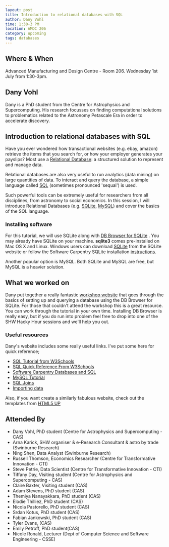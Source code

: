 ```yaml
---
layout: post
title: Introduction to relational databases with SQL
author: Dany Vohl
time: 1:30-3 PM
location: AMDC 206
category: upcoming
tags: databases
---
```


## Where & When

Advanced Manufacturing and Design Centre - Room 206. Wednesday 1st July from 1:30-3pm.

## Dany Vohl

Dany is a PhD student from the Centre for Astrophysics and Supercomputing. His research focusses on finding computational solutions to problematics related to the Astronomy Petascale Era in order to accelerate discovery.

## Introduction to relational databases with SQL

Have you ever wondered how transactional websites (e.g. ebay, amazon) retrieve the items that you search for, or how your employer generates your payslips? Most use a [Relational Database](https://en.wikipedia.org/?title=Relational_database): a structured solution to represent and manage data.

Relational databases are also very useful to run analytics (data mining) on large quantities of data. To interact and query the database, a simple language called [SQL](https://en.wikipedia.org/?title=SQL) (sometimes pronounced 'sequal') is used.

Such powerful tools can be extremely useful for researchers from all disciplines, from astronomy to social economics.
In this session, I will introduce Relational Databases (e.g. [SQLite](https://www.sqlite.org), [MySQL](https://www.mysql.com)) and cover the basics of the SQL language.

### Installing software

For this tutorial, we will use SQLite along with [DB Browser for
SQLite](http://sqlitebrowser.org) . You may already have SQLite on
your machine. **sqlite3** comes pre-installed on Mac OS X and
Linux. Windows users can download
[SQLite](https://www.sqlite.org) from the SQLite website or follow the
Software Carpentry SQLite installation
[instructions](http://drarnakarick.github.io/2015-05-04-swinpython/).


Another popular option is MySQL. Both SQLite and MySQL are free, but MySQL is a heavier solution.


## What we worked on 

Dany put together a really fantastic [workshop
website](http://macrocosme.github.io) that goes through the basics of
setting up and querying a database using the DB Browser for
SQLite. For those that couldn't attend the workshop this is a great
resource. You can work through the tutorial in your own
time. Installing DB Browser is really easy, but if you do run into
problem feel free to drop into one of the SHW Hacky Hour sessions and we'll help you out.

### Useful resources

Dany's website includes some really useful links. I've put some here for quick reference; 

* [SQL Tutorial from W3Schools](http://www.w3schools.com/sql/)
* [SQL Quick Reference From W3Schools](http://www.w3schools.com/sql/sql_quickref.asp)
* [Software Carpentry Databases and SQL](http://swcarpentry.github.io/sql-novice-survey/)
* [MySQL Tutorial](http://www.mysqltutorial.org)
* [SQL Joins](http://www.w3schools.com/sql/sql_join.asp)
* [Importing data](http://www.sqlite.org/cvstrac/wiki?p=ImportingFiles)

Also, if you want create a similarly fabulous website, check out the templates from [HTML5 UP](http://html5up.net)


## Attended By

* Dany Vohl, PhD student (Centre for Astrophysics and Supercomputing - CAS)
* Arna Karick, SHW organiser & e-Research Consultant & astro by trade (Swinburne Research)
* Ning Shen, Data Analyst (Swinburne Research)
* Russell Thomson, Economics Researcher (Centre for Transformative Innovation - CTI)
* Steve Petrie, Data Scientist (Centre for Transformative Innovation - CTI)
* Tiffany Day, Visiting student (Centre for Astrophysics and Supercomputing - CAS)
* Claire Baxter, Visiting student (CAS)
* Adam Stevens, PhD student (CAS)
* Themiya Nanayakkara, PhD student (CAS)
* Elodie Thilliez, PhD student (CAS)
* Nicola Pastorello, PhD student (CAS)
* Srdan Kotus, PhD student (CAS)
* Fabian Jankowski, PhD student (CAS)
* Tyler Evans, (CAS)
* Emily Petroff, PhD student(CAS)
* Nicole Ronald, Lecturer (Dept of Computer Science and Software Engineering - CSSE)

